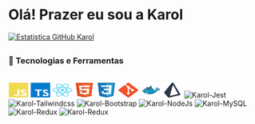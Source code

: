 # Olá! Prazer eu sou a Karol 


<!--

- 🔭 I’m currently working on ...
- 🌱 I’m currently learning ...
- 👯 I’m looking to collaborate on ...
- 🤔 I’m looking for help with ...
- 💬 Ask me about ...
- 📫 How to reach me: ...
- 😄 Pronouns: ...
- ⚡ Fun fact: ...
-->
<div>
<a href="https://github.com/KarolineKS">
  <img height='180em' src="https://github-readme-stats.vercel.app/api?username=KarolineKS&show_icons=true&theme=dracula&include_all_commits=true&count_private=true" alt="Estatistica GitHub Karol" />
</a>
</div>

##

### 🔧 Tecnologias e Ferramentas

<div style="display: inline_block"><br>
  <img  alt="Karol-Js" height="30" width="40" src="https://raw.githubusercontent.com/devicons/devicon/master/icons/javascript/javascript-plain.svg">
  <img  alt="Karol-Ts" height="30" width="40" src="https://raw.githubusercontent.com/devicons/devicon/master/icons/typescript/typescript-plain.svg">
  <img  alt="Karol-React" height="30" width="40" src="https://raw.githubusercontent.com/devicons/devicon/master/icons/react/react-original.svg">
  <img  alt="Karol-HTML" height="30" width="40" src="https://raw.githubusercontent.com/devicons/devicon/master/icons/html5/html5-original.svg">
  <img alt="Karol-CSS" height="30" width="40" src="https://raw.githubusercontent.com/devicons/devicon/master/icons/css3/css3-original.svg">
  <img  alt="Karol-Git" height="30" width="40" src="https://raw.githubusercontent.com/devicons/devicon/master/icons/git/git-original.svg">
  <img  alt="Karol-Git" height="30" width="40" src="https://raw.githubusercontent.com/devicons/devicon/master/icons/docker/docker-original.svg">
  <img  alt="Karol-Docker" height="30" width="40" src="https://raw.githubusercontent.com/devicons/devicon/master/icons/prisma/prisma-original.svg">
  <img  alt="Karol-Jest" height="30" width="40"src="https://cdn.jsdelivr.net/gh/devicons/devicon/icons/jest/jest-plain.svg" />
  <img  alt="Karol-Tailwindcss" height="30" width="40"src="https://cdn.jsdelivr.net/gh/devicons/devicon/icons/tailwindcss/tailwindcss-original-wordmark.svg" />
  <img  alt="Karol-Bootstrap" height="30" width="40" src="https://cdn.jsdelivr.net/gh/devicons/devicon/icons/bootstrap/bootstrap-plain-wordmark.svg" />
  <img  alt="Karol-NodeJs" height="30" width="40"src="https://cdn.jsdelivr.net/gh/devicons/devicon/icons/nodejs/nodejs-original-wordmark.svg" />
  <img  alt="Karol-MySQL" height="30" width="40"src="https://cdn.jsdelivr.net/gh/devicons/devicon/icons/mysql/mysql-original-wordmark.svg" />
  <img  alt="Karol-Redux" height="30" width="40"src="https://cdn.jsdelivr.net/gh/devicons/devicon/icons/redux/redux-original.svg" />
  <img  alt="Karol-Redux" height="30" width="40"src="https://cdn.jsdelivr.net/gh/devicons/devicon/icons/npm/npm-original-wordmark.svg" />
</div>

##
